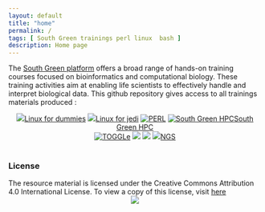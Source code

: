 ```yaml
---
layout: default
title: "home"
permalink: /
tags: [ South Green trainings perl linux  bash ]
description: Home page
---
```


The [South Green platform](http://www.southgreen.fr/) offers a broad range of hands-on training courses focused on bioinformatics and computational biology. These training activities aim at enabling life scientists to effectively handle and interpret biological data. This github repository gives access to all trainings materials produced :

<div><center>
	<a class="btn btn-home"  href="{{ site.url }}/linux/"><img width="auto" class="img-responsive" src="{{ site.url }}/images/trainings-linux.png"/>Linux for dummies</a>
	<a class="btn btn-home"  href="{{ site.url }}/linuxJedi/"><img width="auto" class="img-responsive" src="{{ site.url }}/images/trainings-linux-advance.png"/>Linux for jedi</a>
	<a class="btn btn-home"  href="{{ site.url }}perl/"><img width="auto" class="img-responsive" src="{{ site.url }}/images/trainings-perl.png" alt="PERL" /></a>
<!--	<a class="btn btn-home"  href="{{ site.url }}R/"><img width="auto" class="img-responsive" src="{{ site.url }}/images/trainings-R.png" alt="R" /></a>-->
	<a class="btn btn-home"  href="{{ site.url }}/HPC/"><img width="auto" class="img-responsive" src="{{ site.url }}/images/trainings-hpc.jpeg" alt="South Green HPC" />South Green HPC</a>
</center></div>

<div><center>
	<a class="btn btn-home"  href="{{ site.url }}/toggle/"><img width="auto" class="img-responsive" src="{{ site.url }}/images/toggleLogo2.png" alt="TOGGLe" /></a>
	<a class="btn btn-home"  href="{{ site.url }}/todo/"><img width="auto" class="img-responsive" src="{{ site.url }}/images/trainings-galaxy.png"/></a>
	<a class="btn btn-home"  href="{{ site.url }}/galaxyToggle/"><img width="auto" class="img-responsive" src="{{ site.url }}/images/trainings-workflowmanager.png"/></a>
	<a class="btn btn-home"  href="{{ site.url }}/rnaseq/"><img width="auto" class="img-responsive" src="{{ site.url }}/images/trainings-NGS.png"/>NGS</a>
</center></div>

<br />

<!--<img width="auto" class="img-responsive" src="{{ site.url }}/images/trainings-map.png"/>-->

### License
<div>
The resource material is licensed under the Creative Commons Attribution 4.0 International License. To view a copy of this license, visit
<a href="http://creativecommons.org/licenses/by-nc-sa/4.0/">here</a>
<center>
<img width="auto" class="img-responsive" src="http://creativecommons.org.nz/wp-content/uploads/2012/05/by-nc-sa1.png"/>
</center></div>
